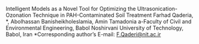 Intelligent Models as a Novel Tool for Optimizing the Ultrasonication-Ozonation Technique in PAH-Contaminated Soil Treatment
Farhad Qaderia, *, Abolhassan Banisheikholeslamia, Amin Tamadonia
a-Faculty of Civil and Environmental Engineering, Babol Noshirvani University of Technology, Babol, Iran 
*Corresponding author’s E-mail: F.Qaderi@nit.ac.ir


